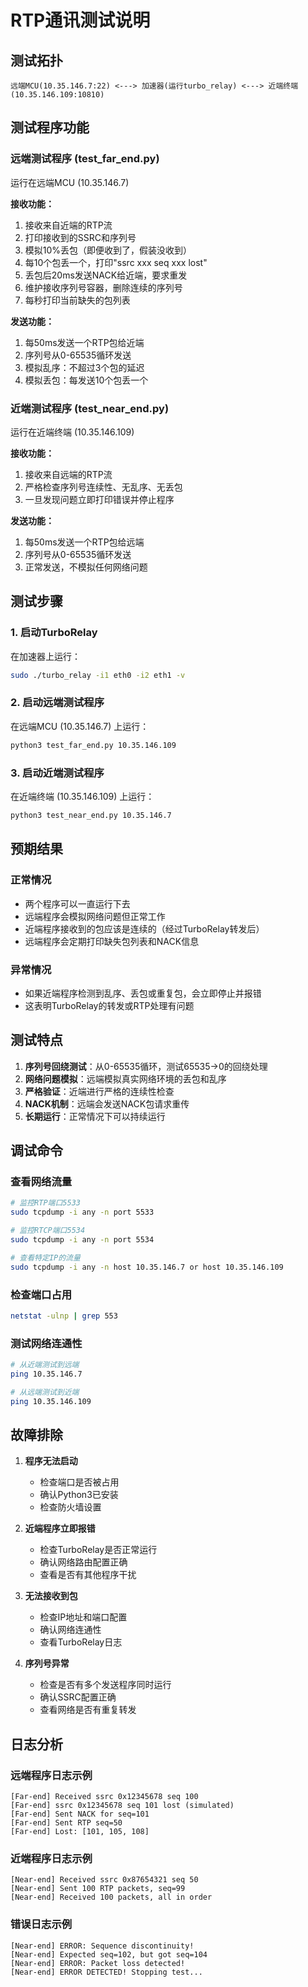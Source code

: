 # RTP通讯测试说明

## 测试拓扑
```
远端MCU(10.35.146.7:22) <---> 加速器(运行turbo_relay) <---> 近端终端(10.35.146.109:10810)
```

## 测试程序功能

### 远端测试程序 (test_far_end.py)
运行在远端MCU (10.35.146.7)

**接收功能：**
1. 接收来自近端的RTP流
2. 打印接收到的SSRC和序列号
3. 模拟10%丢包（即便收到了，假装没收到）
4. 每10个包丢一个，打印"ssrc xxx seq xxx lost"
5. 丢包后20ms发送NACK给近端，要求重发
6. 维护接收序列号容器，删除连续的序列号
7. 每秒打印当前缺失的包列表

**发送功能：**
1. 每50ms发送一个RTP包给近端
2. 序列号从0-65535循环发送
3. 模拟乱序：不超过3个包的延迟
4. 模拟丢包：每发送10个包丢一个

### 近端测试程序 (test_near_end.py)
运行在近端终端 (10.35.146.109)

**接收功能：**
1. 接收来自远端的RTP流
2. 严格检查序列号连续性、无乱序、无丢包
3. 一旦发现问题立即打印错误并停止程序

**发送功能：**
1. 每50ms发送一个RTP包给远端
2. 序列号从0-65535循环发送
3. 正常发送，不模拟任何网络问题

## 测试步骤

### 1. 启动TurboRelay
在加速器上运行：
```bash
sudo ./turbo_relay -i1 eth0 -i2 eth1 -v
```

### 2. 启动远端测试程序
在远端MCU (10.35.146.7) 上运行：
```bash
python3 test_far_end.py 10.35.146.109
```

### 3. 启动近端测试程序
在近端终端 (10.35.146.109) 上运行：
```bash
python3 test_near_end.py 10.35.146.7
```

## 预期结果

### 正常情况
- 两个程序可以一直运行下去
- 远端程序会模拟网络问题但正常工作
- 近端程序接收到的包应该是连续的（经过TurboRelay转发后）
- 远端程序会定期打印缺失包列表和NACK信息

### 异常情况
- 如果近端程序检测到乱序、丢包或重复包，会立即停止并报错
- 这表明TurboRelay的转发或RTP处理有问题

## 测试特点

1. **序列号回绕测试**：从0-65535循环，测试65535→0的回绕处理
2. **网络问题模拟**：远端模拟真实网络环境的丢包和乱序
3. **严格验证**：近端进行严格的连续性检查
4. **NACK机制**：远端会发送NACK包请求重传
5. **长期运行**：正常情况下可以持续运行

## 调试命令

### 查看网络流量
```bash
# 监控RTP端口5533
sudo tcpdump -i any -n port 5533

# 监控RTCP端口5534  
sudo tcpdump -i any -n port 5534

# 查看特定IP的流量
sudo tcpdump -i any -n host 10.35.146.7 or host 10.35.146.109
```

### 检查端口占用
```bash
netstat -ulnp | grep 553
```

### 测试网络连通性
```bash
# 从近端测试到远端
ping 10.35.146.7

# 从远端测试到近端  
ping 10.35.146.109
```

## 故障排除

1. **程序无法启动**
   - 检查端口是否被占用
   - 确认Python3已安装
   - 检查防火墙设置

2. **近端程序立即报错**
   - 检查TurboRelay是否正常运行
   - 确认网络路由配置正确
   - 查看是否有其他程序干扰

3. **无法接收到包**
   - 检查IP地址和端口配置
   - 确认网络连通性
   - 查看TurboRelay日志

4. **序列号异常**
   - 检查是否有多个发送程序同时运行
   - 确认SSRC配置正确
   - 查看网络是否有重复转发

## 日志分析

### 远端程序日志示例
```
[Far-end] Received ssrc 0x12345678 seq 100
[Far-end] ssrc 0x12345678 seq 101 lost (simulated)
[Far-end] Sent NACK for seq=101
[Far-end] Sent RTP seq=50
[Far-end] Lost: [101, 105, 108]
```

### 近端程序日志示例
```
[Near-end] Received ssrc 0x87654321 seq 50
[Near-end] Sent 100 RTP packets, seq=99
[Near-end] Received 100 packets, all in order
```

### 错误日志示例
```
[Near-end] ERROR: Sequence discontinuity!
[Near-end] Expected seq=102, but got seq=104
[Near-end] ERROR: Packet loss detected!
[Near-end] ERROR DETECTED! Stopping test...
```